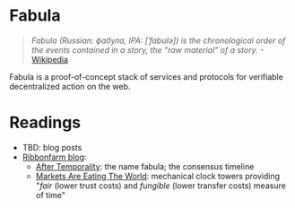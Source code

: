 # Fabula

> _Fabula (Russian: фабула, IPA: [ˈfabʊlə]) is the chronological order of the events contained in a story, the "raw material" of a story._ -[Wikipedia](https://en.wikipedia.org/wiki/Fabula_and_syuzhet)

Fabula is a proof-of-concept stack of services and protocols for verifiable decentralized action on the web.

# Readings

 * TBD: blog posts
 * [Ribbonfarm blog](https://www.ribbonfarm.com):
   * [After Temporality](https://www.ribbonfarm.com/2017/02/02/after-temporality/): the name fabula; the consensus timeline
   * [Markets Are Eating The World](https://www.ribbonfarm.com/2019/02/28/markets-are-eating-the-world/): mechanical clock towers providing "_fair_ (lower trust costs) and _fungible_ (lower transfer costs) measure of time"

